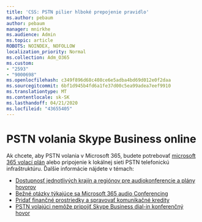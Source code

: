 ```yaml
---
title: 'CSS: PSTN pilier hlboké prepojenie pravidlo'
ms.author: pebaum
author: pebaum
manager: mnirkhe
ms.audience: Admin
ms.topic: article
ROBOTS: NOINDEX, NOFOLLOW
localization_priority: Normal
ms.collection: Adm_O365
ms.custom:
- "2593"
- "9000698"
ms.openlocfilehash: c349f896d68c408ce6e5adba4bd69d012e0f2daa
ms.sourcegitcommit: 6bf1d945b4fd6a1fe37d00c5ea99adea7eef9910
ms.translationtype: MT
ms.contentlocale: sk-SK
ms.lasthandoff: 04/21/2020
ms.locfileid: "43655405"
---
```

# <a name="pstn-calling-with-skype-for-business-online"></a>PSTN volania Skype Business online

Ak chcete, aby PSTN volania v Microsoft 365, budete potrebovať [microsoft 365 volací plán](https://docs.microsoft.com/microsoftteams/what-is-phone-system-in-office-365#more-about-calling-plans) alebo pripojenie k lokálnej sieti PSTN telefonickú infraštruktúru. Ďalšie informácie nájdete v témach:

- [Dostupnosť jednotlivých krajín a regiónov pre audiokonferencie a plány hovorov](https://docs.microsoft.com/microsoftteams/country-and-region-availability-for-audio-conferencing-and-calling-plans/country-and-region-availability-for-audio-conferencing-and-calling-plans)
- [Bežné otázky týkajúce sa Microsoft 365 audio Conferencing](https://docs.microsoft.com/microsoftteams/audio-conferencing-common-questions)
- [Pridať finančné prostriedky a spravovať komunikačné kredity](https://docs.microsoft.com/microsoftteams/add-funds-and-manage-communications-credits)
- [PSTN volajúci nemôže pripojiť Skype Business dial-in konferenčný hovor](https://docs.microsoft.com/SkypeForBusiness/troubleshoot/online-conferencing/pstn-callers-cant-join-dial-in-call)
